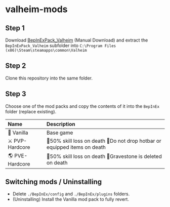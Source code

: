 # valheim-mods

## Step 1
Download [BepInExPack_Valheim](https://valheim.thunderstore.io/package/denikson/BepInExPack_Valheim/) (Manual Download) and extract the `BepInExPack_Valheim` subfolder into `C:\Program Files (x86)\Steam\steamapps\common\Valheim`

## Step 2
Clone this repository into the same folder.

## Step 3
Choose one of the mod packs and copy the contents of it into the `BepInEx` folder (replace existing).

| Name           | Description                                                             |
| :------------- | :---------------------------------------------------------------------- |
| 🍦 Vanilla      | Base game                                                               |
| ⚔️ PVP-Hardcore | 🔸50% skill loss on death 🔸Do not drop hotbar or equipped items on death |
| 🌎 PVE-Hardcore | 🔸50% skill loss on death 🔸Gravestone is deleted on death                |

## Switching mods / Uninstalling
- Delete `./BepInEx/config` and `./BepInEx/plugins` folders.
- (Uninstalling) Install the Vanilla mod pack to fully revert.
